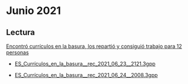 # Junio 2021

## Lectura 

[Encontró currículos en la basura, los repartió y consiguió trabajo para 12 personas
](https://www.primeraedicion.com.ar/nota/100461285/encontro-curriculos-en-la-basura-los-repartio-y-consiguio-trabajo-para-12-personas/?fbclid=IwAR2a_nEULoJ6cUjxj3-bUmK2ELXpgDVlQ6iGzVW4CpFLh2ucmpzieltZT8o)

* [ES_Currículos_en_la_basura__rec_2021_06_23__2121.3gpp](https://mega.nz/file/ptcXlCiD#OhcVsXxjsVROVFKoHRR1ShCSVf_1ClJzOsN-VbyaXG4)

* [ES_Currículos_en_la_basura__rec_2021_06_24__2008.3gpp](https://mega.nz/file/cpsgAQqT#4Ml2fggcoqYuFcXvSl4PSKuQvWeShn6NyITJG72ha1Q)
